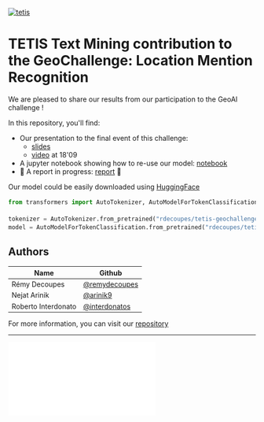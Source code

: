 [![tetis](https://www.umr-tetis.fr/images/logo-header-tetis.png)](https://www.umr-tetis.fr/index.php/)

# TETIS Text Mining contribution to the GeoChallenge: Location Mention Recognition

We are pleased to share our results from our participation to the GeoAI challenge ! 

In this repository, you'll find:

+ Our presentation to the final event of this challenge:
  + [slides](docs/presentation-tetis.pdf)
  + [video](https://www.youtube.com/watch?v=AJadU-y2fYg) at 18'09
+ A jupyter notebook showing how to re-use our model: [notebook](src/usage_example.ipynb)
+ :construction: A report in progress: [report](docs/report-tetis.pdf) :construction:

Our model could be easily downloaded using [HuggingFace](https://huggingface.co/rdecoupes/tetis-geochallenge)
```python
from transformers import AutoTokenizer, AutoModelForTokenClassification

tokenizer = AutoTokenizer.from_pretrained("rdecoupes/tetis-geochallenge")
model = AutoModelForTokenClassification.from_pretrained("rdecoupes/tetis-geochallenge")
```

## Authors
| Name | Github            |
|------|-------------------|
| Rémy Decoupes | [@remydecoupes](https://github.com/remydecoupes) |
| Nejat Arinik | [@arinik9](https://github.com/arinik9)      |
| Roberto Interdonato | [@interdonatos](https://github.com/interdonatos) |

For more information, you can visit our [repository](https://github.com/tetis-geochallenge-lmr-2022)

----------
![certificate](./docs/Certificate_Tetis.pdf)

